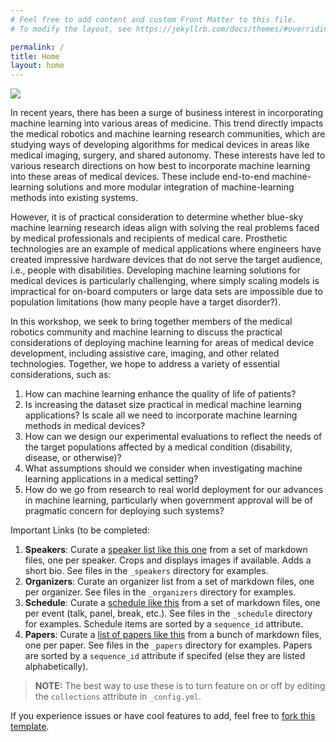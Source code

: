 ```yaml
---
# Feel free to add content and custom Front Matter to this file.
# To modify the layout, see https://jekyllrb.com/docs/themes/#overriding-theme-defaults

permalink: /
title: Home 
layout: home
---
```


![](assets/img/banner.jpg)

In recent years, there has been a surge of business interest in incorporating machine learning into various areas of medicine. This trend directly impacts the medical robotics and machine learning research communities, which are studying ways of developing algorithms for medical devices in areas like medical imaging, surgery, and shared autonomy. These interests have led to various research directions on how best to incorporate machine learning into these areas of medical devices. These include end-to-end machine-learning solutions and more modular integration of machine-learning methods into existing systems. 

However, it is of practical consideration to determine whether blue-sky machine learning research ideas align with solving the real problems faced by medical professionals and recipients of medical care. Prosthetic technologies are an example of medical applications where engineers have created impressive hardware devices that do not serve the target audience, i.e., people with disabilities. Developing machine learning solutions for medical devices is particularly challenging, where simply scaling models is impractical for on-board computers or large data sets are impossible due to population limitations (how many people have a target disorder?). 

In this workshop, we seek to bring together members of the medical robotics community and machine learning to discuss the practical considerations of deploying machine learning for areas of medical device development, including assistive care, imaging, and other related technologies. Together, we hope to address a variety of essential considerations, such as:  

1. How can machine learning enhance the quality of life of patients?
2. Is increasing the dataset size practical in medical machine learning applications? Is scale all we need to incorporate machine learning methods in medical devices? 
3. How can we design our experimental evaluations to reflect the needs of the target populations affected by a medical condition (disability, disease, or otherwise)? 
4. What assumptions should we consider when investigating machine learning applications in a medical setting? 
5. How do we go from research to real world deployment for our advances in machine learning, particularly when government approval will be of pragmatic concern for deploying such systems? 
 

Important Links (to be completed: 
1. **Speakers**: Curate a [speaker list like this one](speakers) from a set of markdown files, one per speaker. Crops and displays images if available. Adds a short bio. See files in the `_speakers` directory for examples.
2. **Organizers**: Curate an organizer list from a set of markdown files, one per organizer. See files in the `_organizers` directory for examples.
3. **Schedule**: Curate a [schedule like this](schedule) from a set of markdown files, one per event (talk, panel, break, etc.). See files in the `_schedule` directory for examples. Schedule items are sorted by a `sequence_id` attribute.
4. **Papers**: Curate a [list of papers like this](papers) from a bunch of markdown files, one per paper. See files in the `_papers` directory for examples. Papers are sorted by a `sequence_id` attribute if specifed (else they are listed alphabetically).

> **NOTE:** The best way to use these is to turn feature on or off by editing the `collections` attribute in `_config.yml`.

If you experience issues or have cool features to add, feel free to [fork this template]().
